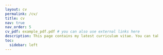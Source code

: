 ```yaml
---
layout: cv
permalink: /cv/
title: cv
nav: true
nav_order: 5
cv_pdf: example_pdf.pdf # you can also use external links here
description: This page contains my latest curriculum vitae. You can take a look by scrolling through this page, or download a copy by clicking on the top pdf download button.
toc:
  sidebar: left
---
```

